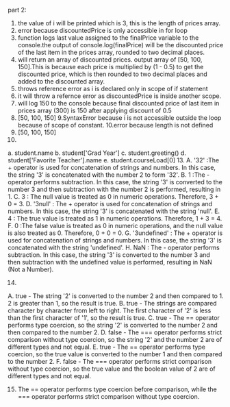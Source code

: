 part 2: 
1. the value of i will be printed which is 3, this is the length of prices array. 
2. error because discountedPrice is only accessible in for loop 
3. function logs last value assigned to the finalPrice variable to the console.the output of console.log(finalPrice) will be the discounted price of the last item in the prices array, rounded to two decimal places.
4. will return an array of discounted prices. output array of [50, 100, 150].This is because each price is multiplied by (1 - 0.5) to get the discounted price, which is then rounded to two decimal places and added to the discounted array.
5. throws reference error as i is declared only in scope of if statement
6. it will throw a refernce error as discountedPrice is inside another scope. 
7. will log 150 to the console because final discounted price of last item in prices array (300) is 150 after applying discount of 0.5
8. [50, 100, 150]
9.SyntaxError because i is not accessible outside the loop because of scope of constant.
10.error because length is not defined
11. [50, 100, 150]
12. 
a. student.name
b. student['Grad Year']
c. student.greeting()
d. student['Favorite Teacher'].name
e. student.courseLoad[0]
13. 
A. '32' :The + operator is used for concatenation of strings and numbers. In this case, the string '3' is concatenated with the number 2 to form '32'.
B. 1 :The - operator performs subtraction. In this case, the string '3' is converted to the number 3 and then subtraction with the number 2 is performed, resulting in 1.
C. 3 : The null value is treated as 0 in numeric operations. Therefore, 3 + 0 = 3.
D. '3null' : The + operator is used for concatenation of strings and numbers. In this case, the string '3' is concatenated with the string 'null'.
E. 4 : The true value is treated as 1 in numeric operations. Therefore, 1 + 3 = 4.
F. 0 :The false value is treated as 0 in numeric operations, and the null value is also treated as 0. Therefore, 0 + 0 = 0.
G. '3undefined' : The + operator is used for concatenation of strings and numbers. In this case, the string '3' is concatenated with the string 'undefined'.
H. NaN : The - operator performs subtraction. In this case, the string '3' is converted to the number 3 and then subtraction with the undefined value is performed, resulting in NaN (Not a Number).

14. 
A. true - The string '2' is converted to the number 2 and then compared to 1. 2 is greater than 1, so the result is true.
B. true - The strings are compared character by character from left to right. The first character of '2' is less than the first character of '1', so the result is true.
C. true - The == operator performs type coercion, so the string '2' is converted to the number 2 and then compared to the number 2.
D. false - The === operator performs strict comparison without type coercion, so the string '2' and the number 2 are of different types and not equal.
E. true - The == operator performs type coercion, so the true value is converted to the number 1 and then compared to the number 2.
F. false - The === operator performs strict comparison without type coercion, so the true value and the boolean value of 2 are of different types and not equal.

15. The == operator performs type coercion before comparison, while the === operator performs strict comparison without type coercion. 